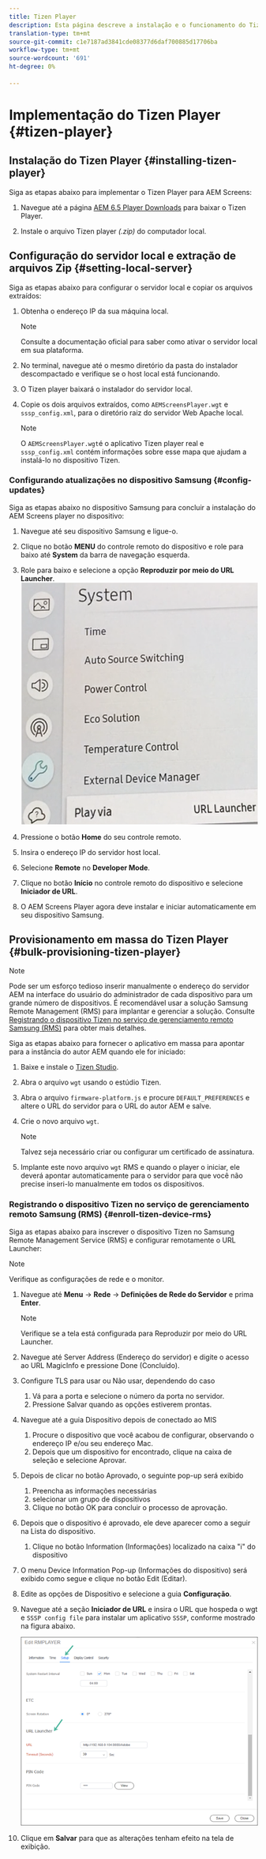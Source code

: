 ```yaml
---
title: Tizen Player
description: Esta página descreve a instalação e o funcionamento do Tizen Player.
translation-type: tm+mt
source-git-commit: c1e7187ad3841cde08377d6daf700885d17706ba
workflow-type: tm+mt
source-wordcount: '691'
ht-degree: 0%

---
```



# Implementação do Tizen Player {#tizen-player}

## Instalação do Tizen Player {#installing-tizen-player}

Siga as etapas abaixo para implementar o Tizen Player para AEM Screens:

1. Navegue até a página [AEM 6.5 Player Downloads](https://download.macromedia.com/screens/) para baixar o Tizen Player.

1. Instale o arquivo Tizen player *(.zip)* do computador local.

## Configuração do servidor local e extração de arquivos Zip {#setting-local-server}

Siga as etapas abaixo para configurar o servidor local e copiar os arquivos extraídos:

1. Obtenha o endereço IP da sua máquina local.
   >[!NOTE]
   >Consulte a documentação oficial para saber como ativar o servidor local em sua plataforma.

1. No terminal, navegue até o mesmo diretório da pasta do instalador descompactado e verifique se o host local está funcionando.

1. O Tizen player baixará o instalador do servidor local.

1. Copie os dois arquivos extraídos, como `AEMScreensPlayer.wgt` e `sssp_config.xml`, para o diretório raiz do servidor Web Apache local.

   >[!NOTE]
   >O `AEMScreensPlayer.wgt`é o aplicativo Tizen player real e `sssp_config.xml` contém informações sobre esse mapa que ajudam a instalá-lo no dispositivo Tizen.

### Configurando atualizações no dispositivo Samsung {#config-updates}

Siga as etapas abaixo no dispositivo Samsung para concluir a instalação do AEM Screens player no dispositivo:

1. Navegue até seu dispositivo Samsung e ligue-o.

1. Clique no botão **MENU** do controle remoto do dispositivo e role para baixo até **System** da barra de navegação esquerda.

1. Role para baixo e selecione a opção **Reproduzir por meio do URL Launcher**.
   ![imagem](/help/user-guide/assets/tizen/url-launcher.png)

1. Pressione o botão **Home** do seu controle remoto.

1. Insira o endereço IP do servidor host local.

1. Selecione **Remote** no **Developer Mode**.

1. Clique no botão **Início** no controle remoto do dispositivo e selecione **Iniciador de URL**.

1. O AEM Screens Player agora deve instalar e iniciar automaticamente em seu dispositivo Samsung.

## Provisionamento em massa do Tizen Player {#bulk-provisioning-tizen-player}

>[!NOTE]
>Pode ser um esforço tedioso inserir manualmente o endereço do servidor AEM na interface do usuário do administrador de cada dispositivo para um grande número de dispositivos. É recomendável usar a solução Samsung Remote Management (RMS) para implantar e gerenciar a solução. Consulte [Registrando o dispositivo Tizen no serviço de gerenciamento remoto Samsung (RMS)](#enroll-tizen-device-rm) para obter mais detalhes.

Siga as etapas abaixo para fornecer o aplicativo em massa para apontar para a instância do autor AEM quando ele for iniciado:

1. Baixe e instale o [Tizen Studio](https://developer.tizen.org/development/tizen-studio/download).
1. Abra o arquivo `wgt` usando o estúdio Tizen.
1. Abra o arquivo `firmware-platform.js` e procure `DEFAULT_PREFERENCES` e altere o URL do servidor para o URL do autor AEM e salve.
1. Crie o novo arquivo `wgt`.

   >[!NOTE]
   >Talvez seja necessário criar ou configurar um certificado de assinatura.

1. Implante este novo arquivo `wgt` RMS e quando o player o iniciar, ele deverá apontar automaticamente para o servidor para que você não precise inseri-lo manualmente em todos os dispositivos.

### Registrando o dispositivo Tizen no serviço de gerenciamento remoto Samsung (RMS) {#enroll-tizen-device-rms}

Siga as etapas abaixo para inscrever o dispositivo Tizen no Samsung Remote Management Service (RMS) e configurar remotamente o URL Launcher:

>[!NOTE]
>Verifique as configurações de rede e o monitor.

1. Navegue até **Menu** -> **Rede** -> **Definições de Rede do Servidor** e prima **Enter**.

   >[!NOTE]
   >Verifique se a tela está configurada para Reproduzir por meio do URL Launcher.

1. Navegue até Server Address (Endereço do servidor) e digite o acesso ao URL MagicInfo e pressione Done (Concluído).

1. Configure TLS para usar ou Não usar, dependendo do caso
   1. Vá para a porta e selecione o número da porta no servidor.
   1. Pressione Salvar quando as opções estiverem prontas.

1. Navegue até a guia Dispositivo depois de conectado ao MIS
   1. Procure o dispositivo que você acabou de configurar, observando o endereço IP e/ou seu endereço Mac.
   1. Depois que um dispositivo for encontrado, clique na caixa de seleção e selecione Aprovar.

1. Depois de clicar no botão Aprovado, o seguinte pop-up será exibido
   1. Preencha as informações necessárias
   1. selecionar um grupo de dispositivos
   1. Clique no botão OK para concluir o processo de aprovação.

1. Depois que o dispositivo é aprovado, ele deve aparecer como a seguir na Lista do dispositivo.
   1. Clique no botão Information (Informações) localizado na caixa &quot;i&quot; do dispositivo

1. O menu Device Information Pop-up (Informações do dispositivo) será exibido como segue e clique no botão Edit (Editar).

1. Edite as opções de Dispositivo e selecione a guia **Configuração**.

1. Navegue até a seção **Iniciador de URL** e insira o URL que hospeda o wgt e `SSSP config file` para instalar um aplicativo `SSSP`, conforme mostrado na figura abaixo.

   ![imagem](/help/user-guide/assets/tizen/rms-9.png)

1. Clique em **Salvar** para que as alterações tenham efeito na tela de exibição.




